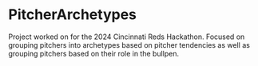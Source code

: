# PitcherArchetypes
Project worked on for the 2024 Cincinnati Reds Hackathon. Focused on grouping pitchers into archetypes based on pitcher tendencies as well as grouping pitchers based on their role in the bullpen.

